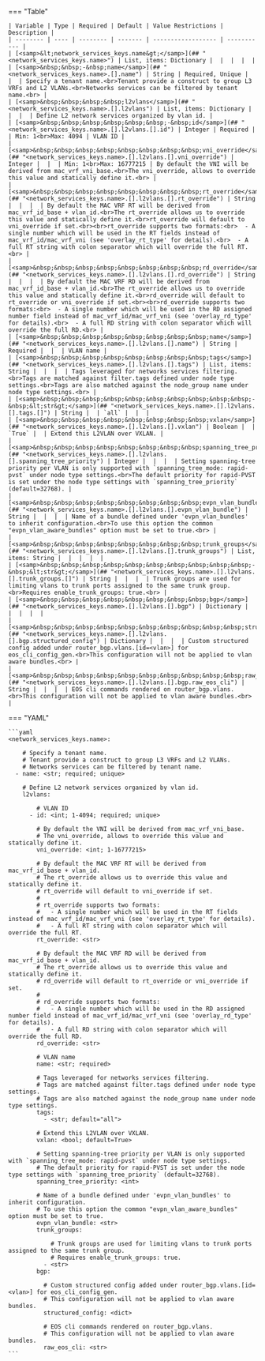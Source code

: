 <!--
  ~ Copyright (c) 2024 Arista Networks, Inc.
  ~ Use of this source code is governed by the Apache License 2.0
  ~ that can be found in the LICENSE file.
  -->
=== "Table"

    | Variable | Type | Required | Default | Value Restrictions | Description |
    | -------- | ---- | -------- | ------- | ------------------ | ----------- |
    | [<samp>&lt;network_services_keys.name&gt;</samp>](## "<network_services_keys.name>") | List, items: Dictionary |  |  |  |  |
    | [<samp>&nbsp;&nbsp;-&nbsp;name</samp>](## "<network_services_keys.name>.[].name") | String | Required, Unique |  |  | Specify a tenant name.<br>Tenant provide a construct to group L3 VRFs and L2 VLANs.<br>Networks services can be filtered by tenant name.<br> |
    | [<samp>&nbsp;&nbsp;&nbsp;&nbsp;l2vlans</samp>](## "<network_services_keys.name>.[].l2vlans") | List, items: Dictionary |  |  |  | Define L2 network services organized by vlan id. |
    | [<samp>&nbsp;&nbsp;&nbsp;&nbsp;&nbsp;&nbsp;-&nbsp;id</samp>](## "<network_services_keys.name>.[].l2vlans.[].id") | Integer | Required |  | Min: 1<br>Max: 4094 | VLAN ID |
    | [<samp>&nbsp;&nbsp;&nbsp;&nbsp;&nbsp;&nbsp;&nbsp;&nbsp;vni_override</samp>](## "<network_services_keys.name>.[].l2vlans.[].vni_override") | Integer |  |  | Min: 1<br>Max: 16777215 | By default the VNI will be derived from mac_vrf_vni_base.<br>The vni_override, allows to override this value and statically define it.<br> |
    | [<samp>&nbsp;&nbsp;&nbsp;&nbsp;&nbsp;&nbsp;&nbsp;&nbsp;rt_override</samp>](## "<network_services_keys.name>.[].l2vlans.[].rt_override") | String |  |  |  | By default the MAC VRF RT will be derived from mac_vrf_id_base + vlan_id.<br>The rt_override allows us to override this value and statically define it.<br>rt_override will default to vni_override if set.<br><br>rt_override supports two formats:<br>  - A single number which will be used in the RT fields instead of mac_vrf_id/mac_vrf_vni (see 'overlay_rt_type' for details).<br>  - A full RT string with colon separator which will override the full RT.<br> |
    | [<samp>&nbsp;&nbsp;&nbsp;&nbsp;&nbsp;&nbsp;&nbsp;&nbsp;rd_override</samp>](## "<network_services_keys.name>.[].l2vlans.[].rd_override") | String |  |  |  | By default the MAC VRF RD will be derived from mac_vrf_id_base + vlan_id.<br>The rt_override allows us to override this value and statically define it.<br>rd_override will default to rt_override or vni_override if set.<br><br>rd_override supports two formats:<br>  - A single number which will be used in the RD assigned number field instead of mac_vrf_id/mac_vrf_vni (see 'overlay_rd_type' for details).<br>  - A full RD string with colon separator which will override the full RD.<br> |
    | [<samp>&nbsp;&nbsp;&nbsp;&nbsp;&nbsp;&nbsp;&nbsp;&nbsp;name</samp>](## "<network_services_keys.name>.[].l2vlans.[].name") | String | Required |  |  | VLAN name |
    | [<samp>&nbsp;&nbsp;&nbsp;&nbsp;&nbsp;&nbsp;&nbsp;&nbsp;tags</samp>](## "<network_services_keys.name>.[].l2vlans.[].tags") | List, items: String |  |  |  | Tags leveraged for networks services filtering.<br>Tags are matched against filter.tags defined under node type settings.<br>Tags are also matched against the node_group name under node type settings.<br> |
    | [<samp>&nbsp;&nbsp;&nbsp;&nbsp;&nbsp;&nbsp;&nbsp;&nbsp;&nbsp;&nbsp;-&nbsp;&lt;str&gt;</samp>](## "<network_services_keys.name>.[].l2vlans.[].tags.[]") | String |  | `all` |  |  |
    | [<samp>&nbsp;&nbsp;&nbsp;&nbsp;&nbsp;&nbsp;&nbsp;&nbsp;vxlan</samp>](## "<network_services_keys.name>.[].l2vlans.[].vxlan") | Boolean |  | `True` |  | Extend this L2VLAN over VXLAN. |
    | [<samp>&nbsp;&nbsp;&nbsp;&nbsp;&nbsp;&nbsp;&nbsp;&nbsp;spanning_tree_priority</samp>](## "<network_services_keys.name>.[].l2vlans.[].spanning_tree_priority") | Integer |  |  |  | Setting spanning-tree priority per VLAN is only supported with `spanning_tree_mode: rapid-pvst` under node type settings.<br>The default priority for rapid-PVST is set under the node type settings with `spanning_tree_priority` (default=32768). |
    | [<samp>&nbsp;&nbsp;&nbsp;&nbsp;&nbsp;&nbsp;&nbsp;&nbsp;evpn_vlan_bundle</samp>](## "<network_services_keys.name>.[].l2vlans.[].evpn_vlan_bundle") | String |  |  |  | Name of a bundle defined under 'evpn_vlan_bundles' to inherit configuration.<br>To use this option the common "evpn_vlan_aware_bundles" option must be set to true.<br> |
    | [<samp>&nbsp;&nbsp;&nbsp;&nbsp;&nbsp;&nbsp;&nbsp;&nbsp;trunk_groups</samp>](## "<network_services_keys.name>.[].l2vlans.[].trunk_groups") | List, items: String |  |  |  |  |
    | [<samp>&nbsp;&nbsp;&nbsp;&nbsp;&nbsp;&nbsp;&nbsp;&nbsp;&nbsp;&nbsp;-&nbsp;&lt;str&gt;</samp>](## "<network_services_keys.name>.[].l2vlans.[].trunk_groups.[]") | String |  |  |  | Trunk groups are used for limiting vlans to trunk ports assigned to the same trunk group.<br>Requires enable_trunk_groups: true.<br> |
    | [<samp>&nbsp;&nbsp;&nbsp;&nbsp;&nbsp;&nbsp;&nbsp;&nbsp;bgp</samp>](## "<network_services_keys.name>.[].l2vlans.[].bgp") | Dictionary |  |  |  |  |
    | [<samp>&nbsp;&nbsp;&nbsp;&nbsp;&nbsp;&nbsp;&nbsp;&nbsp;&nbsp;&nbsp;structured_config</samp>](## "<network_services_keys.name>.[].l2vlans.[].bgp.structured_config") | Dictionary |  |  |  | Custom structured config added under router_bgp.vlans.[id=<vlan>] for eos_cli_config_gen.<br>This configuration will not be applied to vlan aware bundles.<br> |
    | [<samp>&nbsp;&nbsp;&nbsp;&nbsp;&nbsp;&nbsp;&nbsp;&nbsp;&nbsp;&nbsp;raw_eos_cli</samp>](## "<network_services_keys.name>.[].l2vlans.[].bgp.raw_eos_cli") | String |  |  |  | EOS cli commands rendered on router_bgp.vlans.<br>This configuration will not be applied to vlan aware bundles.<br> |

=== "YAML"

    ```yaml
    <network_services_keys.name>:

        # Specify a tenant name.
        # Tenant provide a construct to group L3 VRFs and L2 VLANs.
        # Networks services can be filtered by tenant name.
      - name: <str; required; unique>

        # Define L2 network services organized by vlan id.
        l2vlans:

            # VLAN ID
          - id: <int; 1-4094; required; unique>

            # By default the VNI will be derived from mac_vrf_vni_base.
            # The vni_override, allows to override this value and statically define it.
            vni_override: <int; 1-16777215>

            # By default the MAC VRF RT will be derived from mac_vrf_id_base + vlan_id.
            # The rt_override allows us to override this value and statically define it.
            # rt_override will default to vni_override if set.
            #
            # rt_override supports two formats:
            #   - A single number which will be used in the RT fields instead of mac_vrf_id/mac_vrf_vni (see 'overlay_rt_type' for details).
            #   - A full RT string with colon separator which will override the full RT.
            rt_override: <str>

            # By default the MAC VRF RD will be derived from mac_vrf_id_base + vlan_id.
            # The rt_override allows us to override this value and statically define it.
            # rd_override will default to rt_override or vni_override if set.
            #
            # rd_override supports two formats:
            #   - A single number which will be used in the RD assigned number field instead of mac_vrf_id/mac_vrf_vni (see 'overlay_rd_type' for details).
            #   - A full RD string with colon separator which will override the full RD.
            rd_override: <str>

            # VLAN name
            name: <str; required>

            # Tags leveraged for networks services filtering.
            # Tags are matched against filter.tags defined under node type settings.
            # Tags are also matched against the node_group name under node type settings.
            tags:
              - <str; default="all">

            # Extend this L2VLAN over VXLAN.
            vxlan: <bool; default=True>

            # Setting spanning-tree priority per VLAN is only supported with `spanning_tree_mode: rapid-pvst` under node type settings.
            # The default priority for rapid-PVST is set under the node type settings with `spanning_tree_priority` (default=32768).
            spanning_tree_priority: <int>

            # Name of a bundle defined under 'evpn_vlan_bundles' to inherit configuration.
            # To use this option the common "evpn_vlan_aware_bundles" option must be set to true.
            evpn_vlan_bundle: <str>
            trunk_groups:

                # Trunk groups are used for limiting vlans to trunk ports assigned to the same trunk group.
                # Requires enable_trunk_groups: true.
              - <str>
            bgp:

              # Custom structured config added under router_bgp.vlans.[id=<vlan>] for eos_cli_config_gen.
              # This configuration will not be applied to vlan aware bundles.
              structured_config: <dict>

              # EOS cli commands rendered on router_bgp.vlans.
              # This configuration will not be applied to vlan aware bundles.
              raw_eos_cli: <str>
    ```
